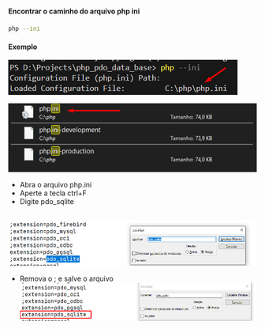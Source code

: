 #### Encontrar o caminho do arquivo php ini

```bash
php --ini

```

#### Exemplo 
![alt text](image.png)

![alt text](image-1.png)

- Abra o arquivo php.ini
- Aperte a tecla ctrl+F
- Digite pdo_sqlite
<br><br>

![alt text](image-2.png)

- Remova o ;  e salve o arquivo
![alt text](image-3.png)